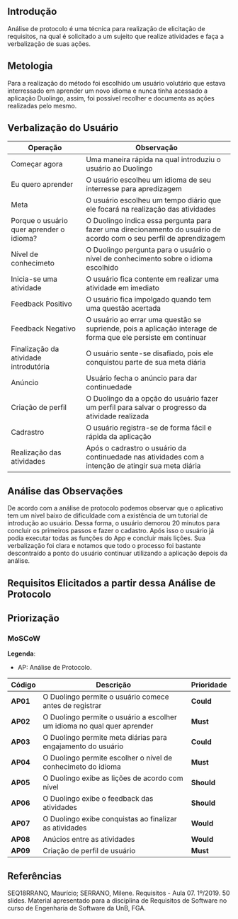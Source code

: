 ## Introdução
Análise de protocolo é uma técnica para realização de elicitação de requisitos, na qual é solicitado a um sujeito que realize atividades e faça a verbalização de suas ações.

## Metologia

Para a realização do método foi escolhido um usuário volutário que estava interressado em aprender um novo idioma e nunca tinha acessado a aplicação Duolingo, assim, foi possível recolher e documenta as ações realizadas pelo mesmo.

## Verbalização do Usuário

|Operação|Observação|
|--------|----------|
|Começar agora|Uma maneira rápida na qual introduziu o usuário ao Duolingo|
|Eu quero aprender| O usuário escolheu um idioma de seu interresse para apredizagem|
|Meta| O usuário escolheu um tempo diário que ele focará na realização das atividades|
|Porque o usuário quer aprender o idioma?|O Duolingo indica essa pergunta para fazer uma direcionamento do usuário de acordo com o seu perfil de aprendizagem|
|Nível de conhecimeto|O Duolingo pergunta para o usuário o nível de conhecimento sobre o idioma escolhido|
|Inicia-se uma atividade|O usuário fica contente em realizar uma atividade em imediato|
|Feedback Positivo|O usuário fica impolgado quando tem uma questão acertada|
|Feedback Negativo|O usuário ao errar uma questão se supriende, pois a aplicação interage de forma que ele persiste em continuar|
|Finalização da atividade introdutória|O usuário sente-se disafiado, pois ele conquistou parte de sua meta diária|
|Anúncio|Usuário fecha o anúncio para dar continuedade|
|Criação de perfil|O Duolingo da a opção do usuário fazer um perfil para salvar o progresso da atividade realizada|
|Cadrastro| O usuário registra-se de forma fácil e rápida da aplicação|
|Realização das atividades|Após o cadrastro o usuário da continuedade nas atividades com a intenção de atingir sua meta diária|

## Análise das Observações

De acordo com a análise de protocolo podemos observar que o aplicativo tem um nível baixo de dificuldade com a existência de um tutorial de introdução ao usuário. Dessa forma, o usuário demorou 20 minutos para concluir os primeiros passos e fazer o cadastro. Após isso o usuário já podia executar todas as funções do App e concluir mais lições. Sua verbalização foi clara  e notamos que todo o processo foi bastante descontraído a ponto do usuário continuar utilizando a aplicação depois da análise.


## Requisitos Elicitados a partir dessa Análise de Protocolo

## Priorização

### MoSCoW

**Legenda**:

* AP: Análise de Protocolo.

|Código|Descrição|Prioridade|
|------|---------|----------|
|**AP01**|O Duolingo permite o usuário comece antes de registrar|**Could**|
|**AP02**| O Duolingo permite o usuário a escolher um idioma no qual quer aprender|**Must**|
|**AP03**|O Duolingo permite meta diárias para engajamento do usuário|**Could**|
|**AP04**|O Duolingo permite escolher o nível de conhecimeto do idioma|**Must**|
|**AP05**|O Duolingo exibe as lições de acordo com nível|**Should**|
|**AP06**|O Duolingo exibe o feedback das atividades|**Should**|
|**AP07**|O Duolingo exibe conquistas ao finalizar as atividades|**Would**|
|**AP08**|Anúcios entre as atividades|**Would**|
|**AP09**|Criação de perfil de usuário|**Must**|


## Referências

SEQ18RRANO, Maurício; SERRANO, Milene. Requisitos - Aula 07. 1º/2019. 50 slides. Material apresentado para a disciplina de Requisitos de Software no curso de Engenharia de Software da UnB, FGA.
